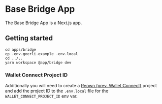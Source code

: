 # Base Bridge App

The Base Bridge App is a Next.js app.

## Getting started

```shell
cd apps/bridge
cp .env.goerli.example .env.local
cd ../..
yarn workspace @app/bridge dev
```

### Wallet Connect Project ID

Additionally you will need to create a [Reown (prev. Wallet Connect)](https://reown.com/) project and add the project ID to the `.env.local` file for the `WALLET_CONNECT_PROJECT_ID` env var.
